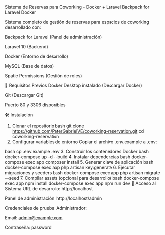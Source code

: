  Sistema de Reservas para Coworking - Docker + Laravel
Backpack for Laravel
Docker


Sistema completo de gestión de reservas para espacios de coworking desarrollado con:

Backpack for Laravel (Panel de administración)

Laravel 10 (Backend)

Docker (Entorno de desarrollo)

MySQL (Base de datos)

Spatie Permissions (Gestión de roles)

🚀 Requisitos Previos
Docker Desktop instalado (Descargar Docker)

Git (Descargar Git)

Puerto 80 y 3306 disponibles

🛠 Instalación
1. Clonar el repositorio
bash
git clone https://github.com/PeterGabrielVE/coworking-reservation.git
cd coworking-reservation
2. Configurar variables de entorno
Copiar el archivo .env.example a .env:

bash
cp .env.example .env
3. Construir los contenedores Docker
bash
docker-compose up -d --build
4. Instalar dependencias
bash
docker-compose exec app composer install
5. Generar clave de aplicación
bash
docker-compose exec app php artisan key:generate
6. Ejecutar migraciones y seeders
bash
docker-compose exec app php artisan migrate --seed
7. Compilar assets (opcional para desarrollo)
bash
docker-compose exec app npm install
docker-compose exec app npm run dev
🔑 Acceso al Sistema
URL de desarrollo: http://localhost

Panel de administración: http://localhost/admin

Credenciales de prueba:
Administrador:

Email: admin@example.com

Contraseña: password
